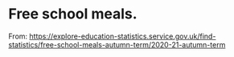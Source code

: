 # Free school meals.

From: https://explore-education-statistics.service.gov.uk/find-statistics/free-school-meals-autumn-term/2020-21-autumn-term 

